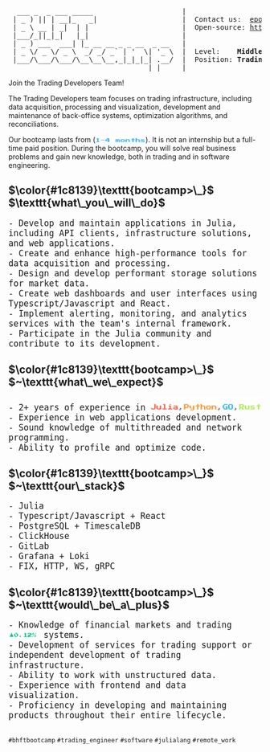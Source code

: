 <pre>
  ___ _  _ ___ _____                     |
 | _ ) || | __|_   _|                    |  Contact us:  <a href="mailto: epopova@bhft.com">epopova@bhft.com</a>
 | _ \ __ | _|  | |                      |  Open-source: <a href="https://github.com/bhftbootcamp">https://github.com/bhftbootcamp</a>
 |___/_||_|_|   |_|                      |
 | _ ) ___  ___| |_ __ __ _ _ __  _ __   |  
 | _ \/ _ \/ _ \  _/ _/ _` | '  \| '_ \  |  Level:    <b>Middle</b>
 |___/\___/\___/\__\__\__,_|_|_|_| .__/  |  Position: <b>Trading Software Engineer</b>
                                 |_|     |
</pre>

Join the Trading Developers Team!

The Trading Developers team focuses on trading infrastructure, including data acquisition, processing and visualization, development and maintenance of back-office systems, optimization algorithms, and reconciliations.

Our bootcamp lasts from (<img align=bottom src=/assets/1_4_months.gif width=100px height=12px>). It is not an internship but a full-time paid position. During the bootcamp, you will solve real business problems and gain new knowledge, both in trading and in software engineering.

<h2>$\color{#1c8139}\texttt{bootcamp>\_}$ $\texttt{what\_you\_will\_do}$</h2>

<div style="font-family: monospace; font-size: 1.2em;">
- Develop and maintain applications in Julia, including API clients, infrastructure solutions, and web applications.<br>
- Create and enhance high-performance tools for data acquisition and processing.<br>
- Design and develop performant storage solutions for market data.<br>
- Create web dashboards and user interfaces using Typescript/Javascript and React.<br>
- Implement alerting, monitoring, and analytics services with the team's internal framework.<br>
- Participate in the Julia community and contribute to its development.<br>
</div>

<h2>$\color{#1c8139}\texttt{bootcamp>\_}$ $~\texttt{what\_we\_expect}$</h2>

<div style="font-family: monospace; font-size: 1.2em;">
- 2+ years of experience in <img src=/assets/julia_python_go_rust.gif width=220px height=26px><br>
- Experience in web applications development.<br>
- Sound knowledge of multithreaded and network programming.<br>
- Ability to profile and optimize code.<br>
</div>

<h2>$\color{#1c8139}\texttt{bootcamp>\_}$ $~\texttt{our\_stack}$</h2>

<div style="font-family: monospace; font-size: 1.2em;">
- Julia<br>
- Typescript/Javascript + React<br>
- PostgreSQL + TimescaleDB<br>
- ClickHouse<br>
- GitLab<br>
- Grafana + Loki<br>
- FIX, HTTP, WS, gRPC<br>
</div>

<h2>$\color{#1c8139}\texttt{bootcamp>\_}$ $~\texttt{would\_be\_a\_plus}$</h2>

<div style="font-family: monospace; font-size: 1.2em;">
- Knowledge of financial markets and trading <img align=bottom src=/assets/bid_ask.gif width=60px height=12px> systems.<br>
- Development of services for trading support or independent development of trading infrastructure.<br>
- Ability to work with unstructured data.<br>
- Experience with frontend and data visualization.<br>
- Proficiency in developing and maintaining products throughout their entire lifecycle.<br>
</div>

##

`#bhftbootcamp` `#trading_engineer` `#software` `#julialang` `#remote_work`
